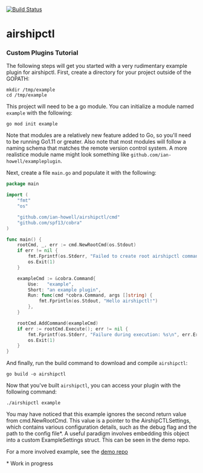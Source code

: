 [![Build Status](https://travis-ci.com/ian-howell/airshipctl.svg?branch=master)](https://travis-ci.com/ian-howell/airshipctl)

# airshipctl

### Custom Plugins Tutorial

The following steps will get you started with a very rudimentary example plugin
for airshipctl. First, create a directory for your project outside of the
GOPATH:
```
mkdir /tmp/example
cd /tmp/example
```
This project will need to be a go module. You can initialize a module named
`example` with the following:
```
go mod init example
```
Note that modules are a relatively new feature added to Go, so you'll need to
be running Go1.11 or greater. Also note that most modules will follow a naming
schema that matches the remote version control system. A more realistice module
name might look something like `github.com/ian-howell/exampleplugin`.

Next, create a file `main.go` and populate it with the following:
```go
package main

import (
	"fmt"
	"os"

	"github.com/ian-howell/airshipctl/cmd"
	"github.com/spf13/cobra"
)

func main() {
	rootCmd, _, err := cmd.NewRootCmd(os.Stdout)
	if err != nil {
		fmt.Fprintf(os.Stderr, "Failed to create root airshipctl command: %s\n", err.Error())
		os.Exit(1)
	}

	exampleCmd := &cobra.Command{
		Use:   "example",
		Short: "an example plugin",
		Run: func(cmd *cobra.Command, args []string) {
			fmt.Fprintln(os.Stdout, "Hello airshipctl!")
		},
	}

	rootCmd.AddCommand(exampleCmd)
	if err := rootCmd.Execute(); err != nil {
		fmt.Fprintf(os.Stderr, "Failure during execution: %s\n", err.Error())
		os.Exit(1)
	}
}
```
And finally, run the build command to download and compile `airshipctl`:
```
go build -o airshipctl
```
Now that you've built `airshipctl`, you can access your plugin with the following command:
```
./airshipctl example
```

You may have noticed that this example ignores the second return value from
cmd.NewRootCmd. This value is a pointer to the AirshipCTLSettings, which
contains various configuration details, such as the debug flag and the path to
the config file\*. A useful paradigm involves embedding this object into a
custom ExampleSettings struct. This can be seen in the demo repo.

For a more involved example, see the [demo repo](github.com/ian-howell/examplepugin)

\* Work in progress
